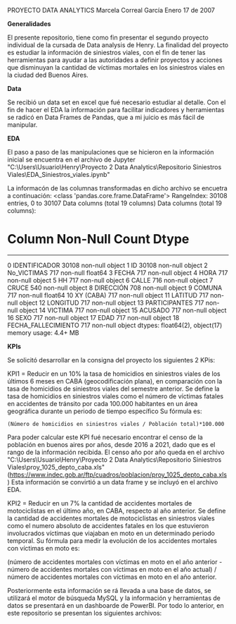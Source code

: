 PROYECTO DATA ANALYTICS
Marcela Correal García
Enero 17 de 2007

**Generalidades**

El presente repositorio, tiene como fin presentar el segundo proyecto individual de la cursada de Data analysis de Henry.
La finalidad del proyecto es estudiar la información de siniestros viales, con el fin de tener las herramientas para ayudar a las autoridades a definir proyectos y acciones 
que disminuyan la cantidad de víctimas mortales en los siniestros viales en la ciudad ded Buenos Aires.

**Data**

Se recibió un data set en excel que fué necesario estudiar al detalle. Con el fin de hacer el EDA la información para facilitar indicadores y herramientas se radicó en
Data Frames de Pandas, que a mi juicio es más fácil de manipular.

**EDA**

El paso a paso de las manipulaciones que se hicieron en la información inicial se encuentra en el archivo de Jupyter
"C:\Users\Usuario\Henry\Proyecto 2 Data Analytics\Repositorio Siniestros Viales\EDA_Siniestros_viales.ipynb"

La informacón de las columnas transformadas en  dicho archivo se encuetra a continuación:
<class 'pandas.core.frame.DataFrame'> RangeIndex: 30108 entries, 0 to 30107 Data columns (total 19 columns)
Data columns (total 19 columns):

 #   Column               Non-Null Count  Dtype  
---  ------               --------------  -----  
 0   IDENTIFICADOR        30108 non-null  object 
 1   ID                   30108 non-null  object 
 2   No_VICTIMAS          717 non-null    float64
 3   FECHA             717 non-null    object 
 4   HORA                 717 non-null    object 
 5   HH                   717 non-null    object 
 6   CALLE                716 non-null    object 
 7   CRUCE                540 non-null    object 
 8   DIRECCIÓN            708 non-null    object 
 9   COMUNA               717 non-null    float64
 10  XY (CABA)            717 non-null    object 
 11  LATITUD              717 non-null    object 
 12  LONGITUD             717 non-null    object 
 13  PARTICIPANTES        717 non-null    object 
 14  VICTIMA              717 non-null    object 
 15  ACUSADO              717 non-null    object 
 16  SEXO                 717 non-null    object 
 17  EDAD                 717 non-null    object 
 18  FECHA_FALLECIMIENTO  717 non-null    object 
dtypes: float64(2), object(17)
memory usage: 4.4+ MB

**KPIs**

Se solicitó desarrollar en la consigna del proyecto  los siguientes 2 KPis:

KPI1 = Reducir en un 10% la tasa de homicidios en siniestros viales de los últimos 6 meses en CABA (geocodificación plana), en comparación con
la tasa de homicidios de siniestros viales del semestre anterior. Se define la tasa de homicidios en siniestros viales como el número de víctimas fatales en accidentes 
de tránsito por cada 100.000 habitantes en un área geográfica durante un periodo de tiempo específico
Su fórmula es: 

    (Número de homicidios en siniestros viales / Población total)*100.000
    
Para poder calcular este KPI fué necesario encontrar el censo de la población en buenos aires por años, desde 2016 a 2021, dado que es el rango de la información recibida. 
El censo año por año queda en el archivo "C:\Users\Usuario\Henry\Proyecto 2 Data Analytics\Repositorio Siniestros Viales\proy_1025_depto_caba.xls" (https://www.indec.gob.ar/ftp/cuadros/poblacion/proy_1025_depto_caba.xls) 
Esta información se convirtió a un data frame y se incluyó en el archivo EDA.


KPI2 = Reducir en un 7% la cantidad de accidentes mortales de motociclistas en el último año, en CABA, respecto al año anterior.
Se define la cantidad de accidentes mortales de motociclistas en siniestros viales como el numero absoluto de accidentes fatales en los que estuvieron involucrados víctimas que viajaban en moto en un determinado periodo temporal. Su fórmula para medir la evolución de los accidentes mortales con víctimas en moto es:

 (número de accidentes mortales con víctimas en moto en el año anterior - número de accidentes mortales con víctimas en moto en el año actual) / 
  número de accidentes mortales con víctimas en moto en el año anterior.
  
Posteriormente esta información se rá llevada a una base de datos, se utilizará el motor de búsqueda MySQL y la información y herramientas de datos se presentará en un dashboarde de PowerBI.
Por todo lo anterior, en este repositorio se presentan los siguientes archivos:



